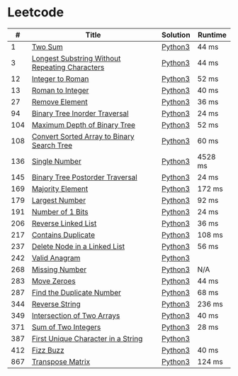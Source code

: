 # Leetcode

| # | Title | Solution | Runtime |
|---| ----- | -------- | ------- |
|1|[ Two Sum](https://leetcode.com/problems/two-sum/)|[Python3](./solutions/1.%20Two%20Sum.py)|44 ms|
|3|[ Longest Substring Without Repeating Characters](https://leetcode.com/problems/longest-substring-without-repeating-characters/)|[Python3](./solutions/3.%20Longest%20Substring%20Without%20Repeating%20Characters.py)|44 ms|
|12|[ Integer to Roman](https://leetcode.com/problems/integer-to-roman/)|[Python3](./solutions/12.%20Integer%20to%20Roman.py)|52 ms|
|13|[ Roman to Integer](https://leetcode.com/problems/roman-to-integer/)|[Python3](./solutions/13.%20Roman%20to%20Integer.py)|40 ms|
|27|[ Remove Element](https://leetcode.com/problems/remove-element/)|[Python3](./solutions/27.%20Remove%20Element.py)|36 ms|
|94|[ Binary Tree Inorder Traversal](https://leetcode.com/problems/binary-tree-inorder-traversal/)|[Python3](./solutions/94.%20Binary%20Tree%20Inorder%20Traversal.py)|24 ms|
|104|[ Maximum Depth of Binary Tree](https://leetcode.com/problems/maximum-depth-of-binary-tree/)|[Python3](./solutions/104.%20Maximum%20Depth%20of%20Binary%20Tree.py)|52 ms|
|108|[ Convert Sorted Array to Binary Search Tree](https://leetcode.com/problems/convert-sorted-array-to-binary-search-tree/)|[Python3](./solutions/108.%20Convert%20Sorted%20Array%20to%20Binary%20Search%20Tree.py)|60 ms|
|136|[ Single Number](https://leetcode.com/problems/single-number/)|[Python3](./solutions/136.%20Single%20Number.py)|4528 ms|
|145|[ Binary Tree Postorder Traversal](https://leetcode.com/problems/binary-tree-postorder-traversal/)|[Python3](./solutions/145.%20Binary%20Tree%20Postorder%20Traversal.py)|24 ms|
|169|[ Majority Element](https://leetcode.com/problems/majority-element/)|[Python3](./solutions/169.%20Majority%20Element.py)|172 ms|
|179|[ Largest Number](https://leetcode.com/problems/largest-number/)|[Python3](./solutions/179.%20Largest%20Number.py)|92 ms|
|191|[ Number of 1 Bits](https://leetcode.com/problems/number-of-1-bits/)|[Python3](./solutions/191.%20Number%20of%201%20Bits.py)|24 ms|
|206|[ Reverse Linked List](https://leetcode.com/problems/reverse-linked-list/)|[Python3](./solutions/206.%20Reverse%20Linked%20List.py)|36 ms|
|217|[ Contains Duplicate](https://leetcode.com/problems/contains-duplicate/)|[Python3](./solutions/217.%20Contains%20Duplicate.py)|108 ms|
|237|[ Delete Node in a Linked List](https://leetcode.com/problems/delete-node-in-a-linked-list/)|[Python3](./solutions/237.%20Delete%20Node%20in%20a%20Linked%20List.py)|56 ms|
|242|[ Valid Anagram](https://leetcode.com/problems/valid-anagram/)|[Python3](./solutions/242.%20Valid%20Anagram.py)||
|268|[ Missing Number](https://leetcode.com/problems/missing-number/)|[Python3](./solutions/268.%20Missing%20Number.py)|N/A|
|283|[ Move Zeroes](https://leetcode.com/problems/move-zeroes/)|[Python3](./solutions/283.%20Move%20Zeroes.py)|44 ms|
|287|[ Find the Duplicate Number](https://leetcode.com/problems/find-the-duplicate-number/)|[Python3](./solutions/287.%20Find%20the%20Duplicate%20Number.py)|68 ms|
|344|[ Reverse String](https://leetcode.com/problems/reverse-string/)|[Python3](./solutions/344.%20Reverse%20String.py)|236 ms|
|349|[ Intersection of Two Arrays](https://leetcode.com/problems/intersection-of-two-arrays/)|[Python3](./solutions/349.%20Intersection%20of%20Two%20Arrays.py)|40 ms|
|371|[ Sum of Two Integers](https://leetcode.com/problems/sum-of-two-integers/)|[Python3](./solutions/371.%20Sum%20of%20Two%20Integers.py)|28 ms|
|387|[ First Unique Character in a String](https://leetcode.com/problems/first-unique-character-in-a-string/)|[Python3](./solutions/387.%20First%20Unique%20Character%20in%20a%20String.py)||
|412|[ Fizz Buzz](https://leetcode.com/problems/fizz-buzz/)|[Python3](./solutions/412.%20Fizz%20Buzz.py)|40 ms|
|867|[ Transpose Matrix](https://leetcode.com/problems/transpose-matrix/)|[Python3](./solutions/867.%20Transpose%20Matrix.py)|124 ms|

